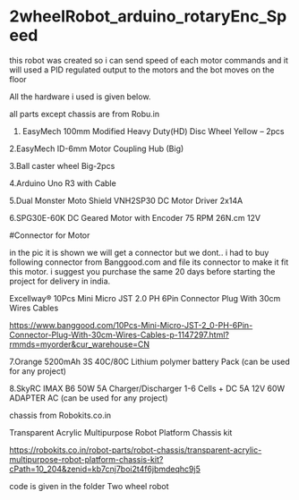 # 2wheelRobot_arduino_rotaryEnc_Speed

this robot was created so i can send speed of each motor commands and it will used a PID regulated output to the motors and the bot moves on the floor 

All the hardware i used is given below. 

all parts except chassis are from Robu.in

1. EasyMech 100mm Modified Heavy Duty(HD) Disc Wheel Yellow – 2pcs

2.EasyMech ID-6mm Motor Coupling Hub (Big)

3.Ball caster wheel Big-2pcs

4.Arduino Uno R3 with Cable

5.Dual Monster Moto Shield VNH2SP30 DC Motor Driver 2x14A

6.SPG30E-60K DC Geared Motor with Encoder 75 RPM 26N.cm 12V

#Connector for Motor

in the pic it is shown we will get a connector but we dont.. i had to buy following connector from Banggood.com and file its connector to make it fit this motor. i suggest you purchase the same 20 days before starting the project for 
delivery in india.

Excellway® 10Pcs Mini Micro JST 2.0 PH 6Pin Connector Plug With 30cm Wires Cables

https://www.banggood.com/10Pcs-Mini-Micro-JST-2_0-PH-6Pin-Connector-Plug-With-30cm-Wires-Cables-p-1147297.html?rmmds=myorder&cur_warehouse=CN





7.Orange 5200mAh 3S 40C/80C Lithium polymer battery Pack (can be used for any project)

8.SkyRC IMAX B6 50W 5A Charger/Discharger 1-6 Cells + DC 5A 12V 60W ADAPTER AC (can be used for any project)


chassis from Robokits.co.in

Transparent Acrylic Multipurpose Robot Platform Chassis kit

https://robokits.co.in/robot-parts/robot-chassis/transparent-acrylic-multipurpose-robot-platform-chassis-kit?cPath=10_204&zenid=kb7cnj7boi2t4f6jbmdeqhc9j5

code is given in the folder Two wheel robot



